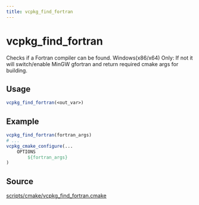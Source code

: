 ```yaml
---
title: vcpkg_find_fortran
---
```


# vcpkg_find_fortran

Checks if a Fortran compiler can be found.
Windows(x86/x64) Only: If not it will switch/enable MinGW gfortran 
                       and return required cmake args for building. 

## Usage

```cmake
vcpkg_find_fortran(<out_var>)
```

## Example

```cmake
vcpkg_find_fortran(fortran_args)
# ...
vcpkg_cmake_configure(...
    OPTIONS
        ${fortran_args}
)
```

## Source

[scripts/cmake/vcpkg\_find\_fortran.cmake](https://github.com/Microsoft/vcpkg/blob/master/scripts/cmake/vcpkg_find_fortran.cmake)

